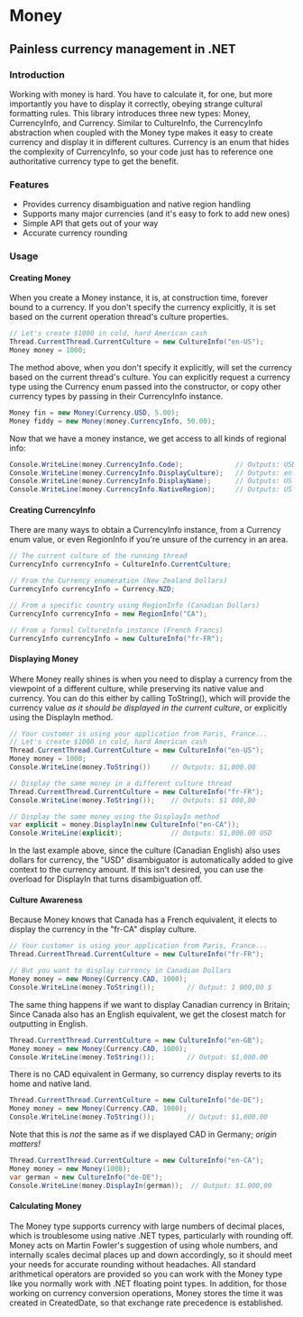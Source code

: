 # Money
## Painless currency management in .NET

### Introduction
Working with money is hard. You have to calculate it, for one, but more importantly you have to display it correctly,
obeying strange cultural formatting rules. This library introduces three new types: Money, CurrencyInfo, and Currency.
Similar to CultureInfo, the CurrencyInfo abstraction when coupled with the Money type makes it easy to
create currency and display it in different cultures. Currency is an enum that hides the complexity of CurrencyInfo,
so your code just has to reference one authoritative currency type to get the benefit.

### Features

* Provides currency disambiguation and native region handling
* Supports many major currencies (and it's easy to fork to add new ones)
* Simple API that gets out of your way
* Accurate currency rounding

### Usage

#### Creating Money

When you create a Money instance, it is, at construction time, forever bound to a currency. If you don't
specify the currency explicitly, it is set based on the current operation thread's culture properties.

```csharp
// Let's create $1000 in cold, hard American cash
Thread.CurrentThread.CurrentCulture = new CultureInfo("en-US");
Money money = 1000;
```

The method above, when you don't specify it explicitly, will set the currency based on the current
thread's culture. You can explicitly request a currency type using the Currency enum passed into 
the constructor, or copy other currency types by passing in their CurrencyInfo instance.

```csharp
Money fin = new Money(Currency.USD, 5.00);
Money fiddy = new Money(money.CurrencyInfo, 50.00);	
```

Now that we have a money instance, we get access to all kinds of regional info:

```csharp
Console.WriteLine(money.CurrencyInfo.Code);				// Outputs: USD
Console.WriteLine(money.CurrencyInfo.DisplayCulture);   // Outputs: en-US (it's a CultureInfo instance)
Console.WriteLine(money.CurrencyInfo.DisplayName);      // Outputs: US Dollar
Console.WriteLine(money.CurrencyInfo.NativeRegion);     // Outputs: US
```

#### Creating CurrencyInfo

There are many ways to obtain a CurrencyInfo instance, from a Currency enum value,
or even RegionInfo if you're unsure of the currency in an area.

```csharp
// The current culture of the running thread
CurrencyInfo currencyInfo = CultureInfo.CurrentCulture;

// From the Currency enumeration (New Zealand Dollars)
CurrencyInfo currencyInfo = Currency.NZD;

// From a specific country using RegionInfo (Canadian Dollars)
CurrencyInfo currencyInfo = new RegionInfo("CA");

// From a formal CultureInfo instance (French Francs)
CurrencyInfo currencyInfo = new CultureInfo("fr-FR");
```

#### Displaying Money
		
Where Money really shines is when you need to display a currency from the
viewpoint of a different culture, while preserving its native value and currency.
You can do this either by calling ToString(), which will provide the currency
value _as it should be displayed in the current culture_, or explicitly using
the DisplayIn method.

```csharp
// Your customer is using your application from Paris, France...
// Let's create $1000 in cold, hard American cash
Thread.CurrentThread.CurrentCulture = new CultureInfo("en-US");
Money money = 1000;
Console.WriteLine(money.ToString())		// Outputs: $1,000.00

// Display the same money in a different culture thread
Thread.CurrentThread.CurrentCulture = new CultureInfo("fr-FR");
Console.WriteLine(money.ToString());	// Outputs: $1 000,00

// Display the same money using the DisplayIn method
var explicit = money.DisplayIn(new CultureInfo("en-CA"));
Console.WriteLine(explicit);			// Outputs: $1,000.00 USD
```
	
In the last example above, since the culture (Canadian English) also uses dollars
for currency, the "USD" disambiguator is automatically added to give context to
the currency amount. If this isn't desired, you can use the overload for DisplayIn
that turns disambiguation off.

#### Culture Awareness

Because Money knows that Canada has a French equivalent, it elects to display
the currency in the "fr-CA" display culture. 

```csharp
// Your customer is using your application from Paris, France...
Thread.CurrentThread.CurrentCulture = new CultureInfo("fr-FR");

// But you want to display currency in Canadian Dollars
Money money = new Money(Currency.CAD, 1000);
Console.WriteLine(money.ToString());		// Output: 1 000,00 $
```
	
The same thing happens if we want to display Canadian currency in Britain;
Since Canada also has an English equivalent, we get the closest match for
outputting in English.

```csharp
Thread.CurrentThread.CurrentCulture = new CultureInfo("en-GB");
Money money = new Money(Currency.CAD, 1000);
Console.WriteLine(money.ToString());		// Output: $1,000.00 
```

There is no CAD equivalent in Germany, so currency display reverts to its
home and native land.

```csharp
Thread.CurrentThread.CurrentCulture = new CultureInfo("de-DE");
Money money = new Money(Currency.CAD, 1000);
Console.WriteLine(money.ToString());		// Output: $1,000.00 
```

Note that this is _not_ the same as if we displayed 
CAD in Germany; _origin matters!_

```csharp
Thread.CurrentThread.CurrentCulture = new CultureInfo("en-CA");
Money money = new Money(1000);
var german = new CultureInfo("de-DE");
Console.WriteLine(money.DisplayIn(german));  // Output: $1.000,00
```

#### Calculating Money

The Money type supports currency with large numbers of decimal places, which is troublesome
using native .NET types, particularly with rounding off. Money acts on Martin Fowler's 
suggestion of using whole numbers, and internally scales decimal places up and down
accordingly, so it should meet your needs for accurate rounding without headaches. All
standard arithmetical operators are provided so you can work with the Money type like
you normally work with .NET floating point types. In addition, for those working on 
currency conversion operations, Money stores the time it was created in CreatedDate, so that 
exchange rate precedence is established.